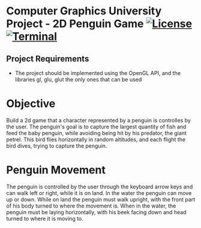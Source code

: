 # Computer Graphics University Project - 2D Penguin Game [![License](https://img.shields.io/badge/License-Apache%202.0-blue.svg)](https://opensource.org/licenses/Apache-2.0) [![Terminal](https://badgen.net/badge/icon/terminal?icon=terminal&label)](https://www.microsoft.com/en-us/windows)

## Project Requirements

- The project should be implemented using the OpenGL API, and the libraries gl, glu, glut the only ones that can be used

# Objective

Build a 2d game that a character represented by a penguin is controlles by the user. The penguin's goal is to capture the largest quantity of fish and feed the baby penguin, while avoiding being hit by his predator, the giant petrel.
This bird flies horizontally in random altitudes, and each flight the bird dives, trying to capture the penguin.

# Penguin Movement

The penguin is controlled by the user through the keyboard arrow keys and can walk left or right, while it is on land. In the water the penguin can move up or down.
While on land the penguin must walk upright, with the front part of his body turned to where the movement is. When in the water, the penguin must be laying horizontally, with his beek facing down and head turned to where it is moving to.
